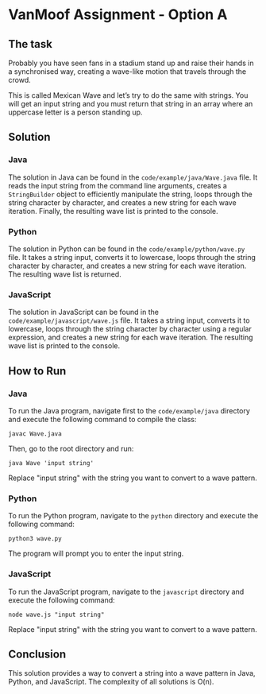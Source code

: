 # VanMoof Assignment - Option A

## The task

Probably you have seen fans in a stadium stand up and raise their hands in a synchronised way, creating a wave-like motion that travels through the crowd.

This is called Mexican Wave and let’s try to do the same with strings. You will get an input string and you must return that string in an array where an uppercase letter is a person standing up.

## Solution

### Java

The solution in Java can be found in the `code/example/java/Wave.java` file. It reads the input string from the command line arguments, creates a `StringBuilder` object to efficiently manipulate the string, loops through the string character by character, and creates a new string for each wave iteration. Finally, the resulting wave list is printed to the console.

### Python

The solution in Python can be found in the `code/example/python/wave.py` file. It takes a string input, converts it to lowercase, loops through the string character by character, and creates a new string for each wave iteration. The resulting wave list is returned.

### JavaScript

The solution in JavaScript can be found in the `code/example/javascript/wave.js` file. It takes a string input, converts it to lowercase, loops through the string character by character using a regular expression, and creates a new string for each wave iteration. The resulting wave list is printed to the console.

## How to Run

### Java

To run the Java program, navigate first to the `code/example/java` directory and execute the following command to compile the class:

```
javac Wave.java
```

Then, go to the root directory and run:

```
java Wave 'input string'
```

Replace "input string" with the string you want to convert to a wave pattern.

### Python

To run the Python program, navigate to the `python` directory and execute the following command:

```
python3 wave.py
```

The program will prompt you to enter the input string.

### JavaScript

To run the JavaScript program, navigate to the `javascript` directory and execute the following command:

```
node wave.js "input string"
```

Replace "input string" with the string you want to convert to a wave pattern.

## Conclusion

This solution provides a way to convert a string into a wave pattern in Java, Python, and JavaScript. The complexity of all solutions is O(n).
